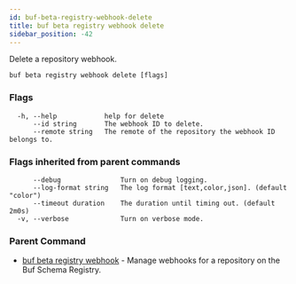 ```yaml
---
id: buf-beta-registry-webhook-delete
title: buf beta registry webhook delete
sidebar_position: -42
---
```

Delete a repository webhook.

```
buf beta registry webhook delete [flags]
```

### Flags

```
  -h, --help            help for delete
      --id string       The webhook ID to delete.
      --remote string   The remote of the repository the webhook ID belongs to.
```

### Flags inherited from parent commands

```
      --debug               Turn on debug logging.
      --log-format string   The log format [text,color,json]. (default "color")
      --timeout duration    The duration until timing out. (default 2m0s)
  -v, --verbose             Turn on verbose mode.
```

### Parent Command

* [buf beta registry webhook](buf-beta-registry-webhook.md)	 - Manage webhooks for a repository on the Buf Schema Registry.
